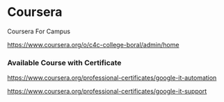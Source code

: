 # Coursera

Coursera For Campus

https://www.coursera.org/o/c4c-college-boral/admin/home

### Available Course with Certificate

https://www.coursera.org/professional-certificates/google-it-automation

https://www.coursera.org/professional-certificates/google-it-support
